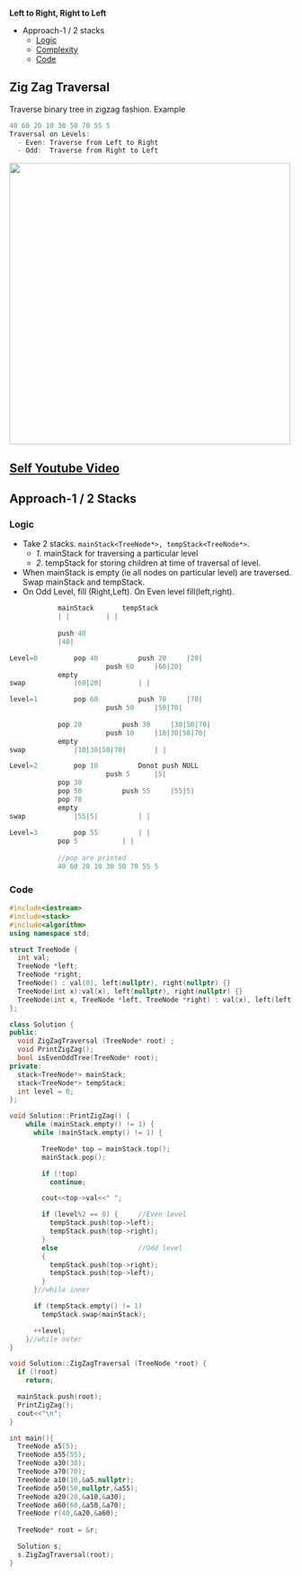 **Left to Right, Right to Left**
- Approach-1 / 2 stacks
  - [Logic](#log)
  - [Complexity](#c)
  - [Code](#cpp)

## Zig Zag Traversal
Traverse binary tree in zigzag fashion. Example
```c
40 60 20 10 30 50 70 55 5
Traversal on Levels:
  - Even: Traverse from Left to Right
  - Odd:  Traverse from Right to Left
```
    
<img src=ZigZag-LeftToRight_RightToLeft.jpg width=500/>

## [Self Youtube Video](https://youtu.be/aWKOMRt3wVs)

## Approach-1 / 2 Stacks
<a name=log1></a>
### Logic
- Take 2 stacks. `mainStack<TreeNode*>, tempStack<TreeNode*>`.
  - *1.* mainStack for traversing a particular level
  - *2.* tempStack for storing children at time of traversal of level.
- When mainStack is empty (ie all nodes on particular level) are traversed. Swap mainStack and tempStack.
- On Odd Level, fill (Right,Left). On Even level fill(left,right).
```c
			mainStack 		tempStack
			| |			| |
			
			push 40
			|40|

Level=0			pop 40			push 20		|20|
						push 60		|60|20|
			empty		
swap			|60|20|			| |

level=1			pop 60			push 70		|70|
						push 50		|50|70|
					
			pop 20			push 30		|30|50|70|
						push 10		|10|30|50|70|
			empty
swap			|10|30|50|70|		| |

Level=2			pop 10			Donot push NULL
						push 5		|5|
			pop 30			
			pop 50			push 55		|55|5|
			pop 70
			empty
swap			|55|5|			| |			
		
Level=3			pop 55			| |
			pop 5			| |
	
			//pop are printed
			40 60 20 10 30 50 70 55 5
``` 

<a name=cpp1></a>
### Code
```cpp
#include<iostream>
#include<stack>
#include<algorithm>
using namespace std;

struct TreeNode {
  int val;
  TreeNode *left;
  TreeNode *right;
  TreeNode() : val(0), left(nullptr), right(nullptr) {}
  TreeNode(int x):val(x), left(nullptr), right(nullptr) {}
  TreeNode(int x, TreeNode *left, TreeNode *right) : val(x), left(left), right(right) {}
};

class Solution {
public:
  void ZigZagTraversal (TreeNode* root) ;
  void PrintZigZag();
  bool isEvenOddTree(TreeNode* root);
private:
  stack<TreeNode*> mainStack;
  stack<TreeNode*> tempStack;
  int level = 0;
};

void Solution::PrintZigZag() {
    while (mainStack.empty() != 1) {
      while (mainStack.empty() != 1) {

        TreeNode* top = mainStack.top();
        mainStack.pop();

        if (!top)
          continue;

        cout<<top->val<<" ";

        if (level%2 == 0) {     //Even level
          tempStack.push(top->left);
          tempStack.push(top->right);
        }
        else                    //Odd level
        {
          tempStack.push(top->right);
          tempStack.push(top->left);
        }
      }//while inner

      if (tempStack.empty() != 1)
        tempStack.swap(mainStack);

      ++level;
    }//while outer
}

void Solution::ZigZagTraversal (TreeNode *root) {
  if (!root)
    return;

  mainStack.push(root);
  PrintZigZag();
  cout<<"\n";
}

int main(){
  TreeNode a5(5);
  TreeNode a55(55);
  TreeNode a30(30);
  TreeNode a70(70);
  TreeNode a10(10,&a5,nullptr);
  TreeNode a50(50,nullptr,&a55);
  TreeNode a20(20,&a10,&a30);
  TreeNode a60(60,&a50,&a70);
  TreeNode r(40,&a20,&a60);
  
  TreeNode* root = &r;

  Solution s;
  s.ZigZagTraversal(root);
}
```
